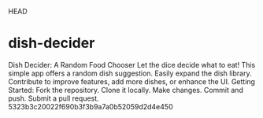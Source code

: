  HEAD




# dish-decider
Dish Decider: A Random Food Chooser  Let the dice decide what to eat! This simple app offers a random dish suggestion. Easily expand the dish library. Contribute to improve features, add more dishes, or enhance the UI.  Getting Started:  Fork the repository. Clone it locally. Make changes. Commit and push. Submit a pull request.
 5323b3c20022f690b3f3b9a7a0b52059d2d4e450
